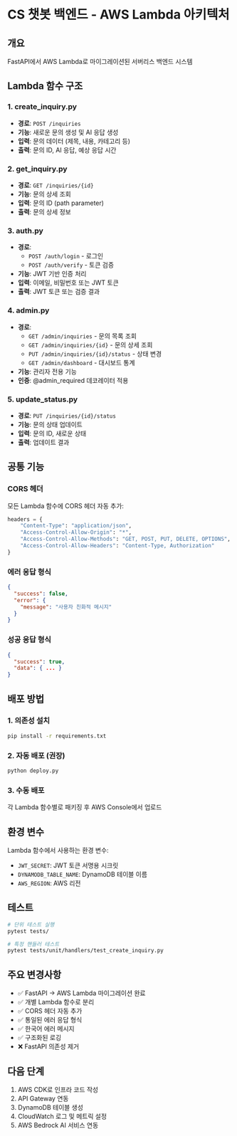 # CS 챗봇 백엔드 - AWS Lambda 아키텍처

## 개요
FastAPI에서 AWS Lambda로 마이그레이션된 서버리스 백엔드 시스템

## Lambda 함수 구조

### 1. create_inquiry.py
- **경로**: `POST /inquiries`
- **기능**: 새로운 문의 생성 및 AI 응답 생성
- **입력**: 문의 데이터 (제목, 내용, 카테고리 등)
- **출력**: 문의 ID, AI 응답, 예상 응답 시간

### 2. get_inquiry.py  
- **경로**: `GET /inquiries/{id}`
- **기능**: 문의 상세 조회
- **입력**: 문의 ID (path parameter)
- **출력**: 문의 상세 정보

### 3. auth.py
- **경로**: 
  - `POST /auth/login` - 로그인
  - `POST /auth/verify` - 토큰 검증
- **기능**: JWT 기반 인증 처리
- **입력**: 이메일, 비밀번호 또는 JWT 토큰
- **출력**: JWT 토큰 또는 검증 결과

### 4. admin.py
- **경로**: 
  - `GET /admin/inquiries` - 문의 목록 조회
  - `GET /admin/inquiries/{id}` - 문의 상세 조회
  - `PUT /admin/inquiries/{id}/status` - 상태 변경
  - `GET /admin/dashboard` - 대시보드 통계
- **기능**: 관리자 전용 기능
- **인증**: @admin_required 데코레이터 적용

### 5. update_status.py
- **경로**: `PUT /inquiries/{id}/status`
- **기능**: 문의 상태 업데이트
- **입력**: 문의 ID, 새로운 상태
- **출력**: 업데이트 결과

## 공통 기능

### CORS 헤더
모든 Lambda 함수에 CORS 헤더 자동 추가:
```python
headers = {
    "Content-Type": "application/json",
    "Access-Control-Allow-Origin": "*",
    "Access-Control-Allow-Methods": "GET, POST, PUT, DELETE, OPTIONS",
    "Access-Control-Allow-Headers": "Content-Type, Authorization"
}
```

### 에러 응답 형식
```json
{
  "success": false,
  "error": {
    "message": "사용자 친화적 메시지"
  }
}
```

### 성공 응답 형식
```json
{
  "success": true,
  "data": { ... }
}
```

## 배포 방법

### 1. 의존성 설치
```bash
pip install -r requirements.txt
```

### 2. 자동 배포 (권장)
```bash
python deploy.py
```

### 3. 수동 배포
각 Lambda 함수별로 패키징 후 AWS Console에서 업로드

## 환경 변수
Lambda 함수에서 사용하는 환경 변수:
- `JWT_SECRET`: JWT 토큰 서명용 시크릿
- `DYNAMODB_TABLE_NAME`: DynamoDB 테이블 이름
- `AWS_REGION`: AWS 리전

## 테스트
```bash
# 단위 테스트 실행
pytest tests/

# 특정 핸들러 테스트
pytest tests/unit/handlers/test_create_inquiry.py
```

## 주요 변경사항
- ✅ FastAPI → AWS Lambda 마이그레이션 완료
- ✅ 개별 Lambda 함수로 분리
- ✅ CORS 헤더 자동 추가
- ✅ 통일된 에러 응답 형식
- ✅ 한국어 에러 메시지
- ✅ 구조화된 로깅
- ❌ FastAPI 의존성 제거

## 다음 단계
1. AWS CDK로 인프라 코드 작성
2. API Gateway 연동
3. DynamoDB 테이블 생성
4. CloudWatch 로그 및 메트릭 설정
5. AWS Bedrock AI 서비스 연동